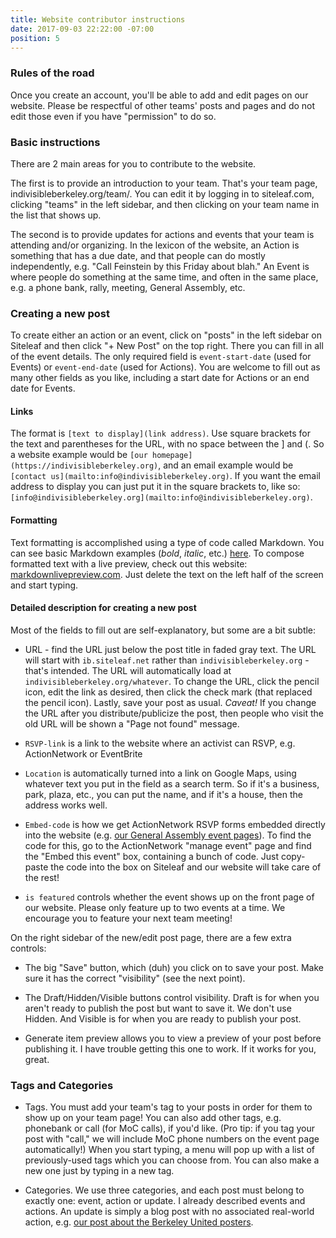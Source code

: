 ```yaml
---
title: Website contributor instructions
date: 2017-09-03 22:22:00 -07:00
position: 5
---
```


### Rules of the road

Once you create an account, you'll be able to add and edit pages on our website. Please be respectful of other teams' posts and pages and do not edit those even if you have "permission" to do so.

### Basic instructions

There are 2 main areas for you to contribute to the website.

The first is to provide an introduction to your team. That's your team page, indivisibleberkeley.org/team/<your team>. You can edit it by logging in to siteleaf.com, clicking "teams" in the left sidebar, and then clicking on your team name in the list that shows up.

The second is to provide updates for actions and events that your team is attending and/or organizing. In the lexicon of the website, an Action is something that has a due date, and that people can do mostly independently, e.g. "Call Feinstein by this Friday about blah." An Event is where people do something at the same time, and often in the same place, e.g. a phone bank, rally, meeting, General Assembly, etc.

### Creating a new post

To create either an action or an event, click on "posts" in the left sidebar on Siteleaf and then click "+ New Post" on the top right. There you can fill in all of the event details. The only required field is `event-start-date` (used for Events) or `event-end-date` (used for Actions). You are welcome to fill out as many other fields as you like, including a start date for Actions or an end date for Events.

#### Links

The format is ``[text to display](link address)``. Use square brackets for the text and parentheses for the URL, with no space between the ] and (. So a website example would be ``[our homepage](https://indivisibleberkeley.org)``, and an email example would be ``[contact us](mailto:info@indivisibleberkeley.org)``. If you want the email address to display you can just put it in the square brackets to, like so: ``[info@indivisibleberkeley.org](mailto:info@indivisibleberkeley.org)``.

#### Formatting

Text formatting is accomplished using a type of code called Markdown. You can see basic Markdown examples (*bold*, _italic_, etc.) [here](https://guides.github.com/features/mastering-markdown/#what). To compose formatted text with a live preview, check out this website: [markdownlivepreview.com](https://markdownlivepreview.com/). Just delete the text on the left half of the screen and start typing.

#### Detailed description for creating a new post

Most of the fields to fill out are self-explanatory, but some are a bit subtle:

+ URL - find the URL just below the post title in faded gray text. The URL will start with `ib.siteleaf.net` rather than `indivisibleberkeley.org` - that's intended. The URL will automatically load at `indivisibleberkeley.org/whatever`. To change the URL, click the pencil icon, edit the link as desired, then click the check mark (that replaced the pencil icon). Lastly, save your post as usual. *Caveat!* If you change the URL after you distribute/publicize the post, then people who visit the old URL will be shown a "Page not found" message.

+ `RSVP-link` is a link to the website where an activist can RSVP, e.g. ActionNetwork or EventBrite

+ `Location` is automatically turned into a link on Google Maps, using whatever text you put in the field as a search term. So if it's a business, park, plaza, etc., you can put the name, and if it's a house, then the address works well.

+ `Embed-code` is how we get ActionNetwork RSVP forms embedded directly into the website (e.g. [our General Assembly event pages](https://www.indivisibleberkeley.org/event/assembly-sep10)). To find the code for this, go to the ActionNetwork "manage event" page and find the "Embed this event" box, containing a bunch of code. Just copy-paste the code into the box on Siteleaf and our website will take care of the rest!

+ `is featured` controls whether the event shows up on the front page of our website. Please only feature up to two events at a time. We encourage you to feature your next team meeting!

On the right sidebar of the new/edit post page, there are a few extra controls:

+ The big "Save" button, which (duh) you click on to save your post. Make sure it has the correct "visibility" (see the next point).

+ The Draft/Hidden/Visible buttons control visibility. Draft is for when you aren't ready to publish the post but want to save it. We don't use Hidden. And Visible is for when you are ready to publish your post.

+ Generate item preview allows you to view a preview of your post before publishing it. I have trouble getting this one to work. If it works for you, great.

### Tags and Categories

+ Tags. You must add your team's tag to your posts in order for them to show up on your team page! You can also add other tags, e.g. phonebank or call (for MoC calls), if you'd like. (Pro tip: if you tag your post with "call," we will include MoC phone numbers on the event page automatically!) When you start typing, a menu will pop up with a list of previously-used tags which you can choose from. You can also make a new one just by typing in a new tag.

+ Categories. We use three categories, and each post must belong to exactly one: event, action or update. I already described events and actions. An update is simply a blog post with no associated real-world action, e.g. [our post about the Berkeley United posters](https://www.indivisibleberkeley.org/update/berkeley-united).